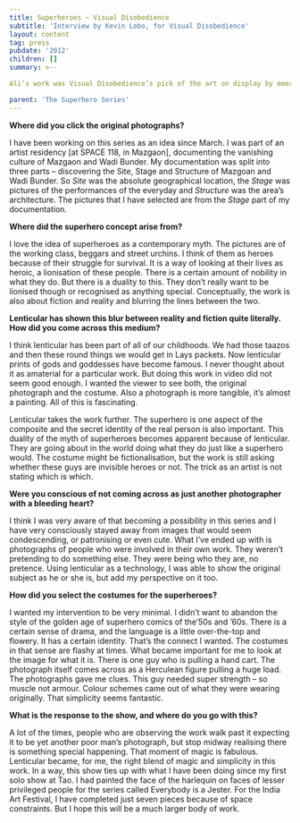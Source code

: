 ```yaml
---
title: Superheroes ~ Visual Disobedience
subtitle: 'Interview by Kevin Lobo, for Visual Disobedience'
layout: content
tag: press
pubdate: '2012'
children: []
summary: >--

Ali’s work was Visual Disobedience’s pick of the art on display by emerging artists at the India Art Festival this year. We speak to him about how pictures of the poor don’t need to be patronising, the magic of using lenticular and why superheroes are myths of the modern world.

parent: 'The Superhero Series'
---
```


**Where did you click the original photographs?**

I have been working on this series as an idea since March. I was part of an artist residency \[at SPACE 118, in Mazgaon], documenting the vanishing culture of Mazgaon and Wadi Bunder. My documentation was split into three parts – discovering the Site, Stage and Structure of Mazgoan and Wadi Bunder. So _Site_ was the absolute geographical location, the _Stage_ was pictures of the performances of the everyday and _Structure_ was the area’s architecture. The pictures that I have selected are from the _Stage_ part of my documentation.



**Where did the superhero concept arise from?**

I love the idea of superheroes as a contemporary myth. The pictures are of the working class, beggars and street urchins. I think of them as heroes because of their struggle for survival. It is a way of looking at their lives as heroic, a lionisation of these people. There is a certain amount of nobility in what they do. But there is a duality to this. They don’t really want to be lionised though or recognised as anything special. Conceptually, the work is also about fiction and reality and blurring the lines between the two.



**Lenticular has shown this blur between reality and fiction quite literally. How did you come across this medium?**

I think lenticular has been part of all of our childhoods. We had those taazos and then these round things we would get in Lays packets. Now lenticular prints of gods and goddesses have become famous. I never thought about it as amaterial for a particular work. But doing this work in video did not seem good enough. I wanted the viewer to see both, the original photograph and the costume. Also a photograph is more tangible, it’s almost a painting. All of this is fascinating.

Lenticular takes the work further. The superhero is one aspect of the composite and the secret identity of the real person is also important. This duality of the myth of superheroes becomes apparent because of lenticular. They are going about in the world doing what they do just like a superhero would. The costume might be fictionalisation, but the work is still asking whether these guys are invisible heroes or not. The trick as an artist is not stating which is which.



**Were you conscious of not coming across as just another photographer with a bleeding heart?**

I think I was very aware of that becoming a possibility in this series and I have very consciously stayed away from images that would seem condescending, or patronising or even cute. What I’ve ended up with is photographs of people who were involved in their own work. They weren’t pretending to do something else. They were being who they are, no pretence. Using lenticular as a technology, I was able to show the original subject as he or she is, but add my perspective on it too.



**How did you select the costumes for the superheroes?**

I wanted my intervention to be very minimal. I didn’t want to abandon the style of the golden age of superhero comics of the’50s and ’60s. There is a certain sense of drama, and the language is a little over-the-top and flowery. It has a certain identity. That’s the connect I wanted. The costumes in that sense are flashy at times. What became important for me to look at the image for what it is. There is one guy who is pulling a hand cart. The photograph itself comes across as a Herculean figure pulling a huge load. The photographs gave me clues. This guy needed super strength – so muscle not armour. Colour schemes came out of what they were wearing originally. That simplicity seems fantastic.



**What is the response to the show, and where do you go with this?**

A lot of the times, people who are observing the work walk past it expecting it to be yet another poor man’s photograph, but stop midway realising there is something special happening. That moment of magic is fabulous. Lenticular became, for me, the right blend of magic and simplicity in this work. In a way, this show ties up with what I have been doing since my first solo show at Tao. I had painted the face of the harlequin on faces of lesser privileged people for the series called Everybody is a Jester. For the India Art Festival, I have completed just seven pieces because of space constraints. But I hope this will be a much larger body of work.
